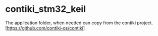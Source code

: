 # contiki_stm32_keil
The application folder, when needed can copy from the contiki project.[https://github.com/contiki-os/contiki]
